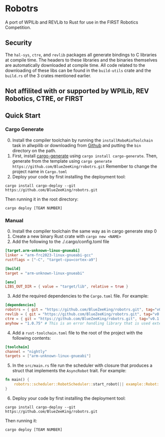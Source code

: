 # Robotrs

A port of WPILib and REVLib to Rust for use in the FIRST Robotics Competition.

## Security

The `hal-sys`, `ctre`, and `revlib` packages all generate bindings to C
libraries at compile time. The headers to these libraries and the binaries
themselves are automatically downloaded at compile time. All code related to
the downloading of these libs can be found in the `build-utils` crate and the
`build.rs` of the 3 crates mentioned earlier.

## Not affilited with or supported by WPILib, REV Robotics, CTRE, or FIRST

## Quick Start

### Cargo Generate

0. Install the compiler toolchain by running the `installRoboRioToolchain` task
   in allwpilib or downloading from
   [Github](https://github.com/wpilibsuite/opensdk/releases) and putting the
   `bin` directory on the path. 
1. First, install
   [cargo-generate](https://github.com/cargo-generate/cargo-generate) using
   `cargo install cargo-generate`. Then, generate from the template using
   `cargo generate https://github.com/BlueZeeKing/robotrs.git` Remember to
   change the project name in `Cargo.toml`
2. Deploy your code by first installing the deployment tool:
```
cargo install cargo-deploy --git https://github.com/BlueZeeKing/robotrs.git
```
Then running it in the root directory:
```
cargo deploy [TEAM NUMBER]
```

### Manual

0. Install the compiler toolchain the same way as in cargo generate step 0 
1. Create a new binary Rust crate with `cargo new <NAME>`
2. Add the following to the ./.cargo/config.toml file
```toml
[target.arm-unknown-linux-gnueabi]
linker = "arm-frc2023-linux-gnueabi-gcc"
rustflags = ["-C", "target-cpu=cortex-a9"]

[build]
target = "arm-unknown-linux-gnueabi"

[env]
LIBS_OUT_DIR = { value = "target/lib", relative = true }
```

3. Add the required dependencies to the `Cargo.toml` file. For example:
```toml
[dependencies]
robotrs = { git = "https://github.com/BlueZeeKing/robotrs.git", tag="v0.1.0" }
revlib = { git = "https://github.com/BlueZeeKing/robotrs.git", tag="v0.1.0" }
ctre = { git = "https://github.com/BlueZeeKing/robotrs.git", tag="v0.1.0" }
anyhow = "1.0.75" # This is an error handling library that is used extensively
```

4. Add a `rust-toolchain.toml` file to the root of the project with the following contents:
```toml
[toolchain]
channel = "nightly"
targets = ["arm-unknown-linux-gnueabi"]
```

5. In the `src/main.rs` file run the scheduler with closure that produces a struct that implements
   the `AsyncRobot` trait. For example:
```rust
fn main() {
    robotrs::scheduler::RobotScheduler::start_robot(|| example::Robot::new());
}
```

6. Deploy your code by first installing the deployment tool:
```
cargo install cargo-deploy --git https://github.com/BlueZeeKing/robotrs.git
```
Then running it:
```
cargo deploy [TEAM NUMBER]
```
